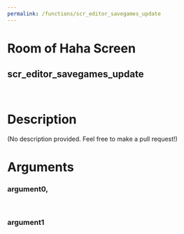 ```yaml
---
permalink: /functions/scr_editor_savegames_update
---
```

# Room of Haha Screen  
## scr_editor_savegames_update  
&nbsp;  
# Description  
(No description provided. Feel free to make a pull request!) 
&nbsp;  
# Arguments
### argument0, 

&nbsp;  
### argument1

&nbsp;  


